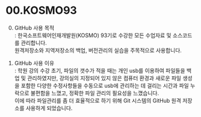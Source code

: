 # 00.KOSMO93
  0. GitHub 사용 목적 <br>
    : 한국소프트웨어인재개발원(KOSMO) 93기로 수강한 모든 수업자료 및 소스코드를 관리합니다. <br>
       원격저장소와 지역저장소의 백업, 버전관리의 실습을 주목적으로 사용합니다. <br>
  
  1. GitHub 사용 이유 <br>
     : 학원 강의 수강 초기, 파일의 갯수가 적을 때는 개인 usb를 이용하여 파일들을 백업 및 관리하였지만, 강의실의 지정되어 있지 않은 컴퓨터 환경과 새로운 파일 생성을 포함한 다양한 수정사항들을 수동으로 usb에 관리하는 데 걸리는 시간과 파일 누락으로 불편함을 느꼈고, 정확한 파일 관리의 필요성을 느꼈습니다. <br>
     이에 따라 파일관리를 좀 더 효율적으로 하기 위해 Git 시스템의 GitHub 원격 저장소를 사용하게 되었습니다. <br>
